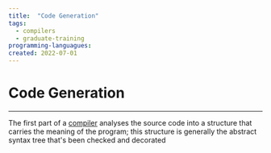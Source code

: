 ```yaml
---
title:  "Code Generation"
tags:
  - compilers
  - graduate-training
programming-languagues:
created: 2022-07-01
---
```

# Code Generation
---
The first part of a [compiler](notes/compilers.md) analyses the source code into a structure that carries the meaning of the program; this structure is generally the abstract syntax tree that's been checked and decorated